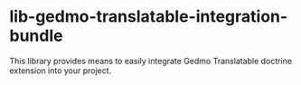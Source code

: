 # lib-gedmo-translatable-integration-bundle
This library provides means to easily integrate Gedmo Translatable doctrine extension into your project.
